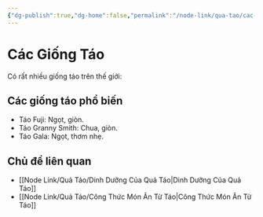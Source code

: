 ```yaml
---
{"dg-publish":true,"dg-home":false,"permalink":"/node-link/qua-tao/cac-giong-tao/","dgPassFrontmatter":true,"noteIcon":"","created":"2025-01-01T22:23:44.126+07:00","updated":"2025-01-01T22:35:22.202+07:00"}
---
```


# Các Giống Táo
Có rất nhiều giống táo trên thế giới:

## Các giống táo phổ biến
- Táo Fuji: Ngọt, giòn.
- Táo Granny Smith: Chua, giòn.
- Táo Gala: Ngọt, thơm nhẹ.

## Chủ đề liên quan
- [[Node Link/Quả Táo/Dinh Dưỡng Của Quả Táo\|Dinh Dưỡng Của Quả Táo]]
- [[Node Link/Quả Táo/Công Thức Món Ăn Từ Táo\|Công Thức Món Ăn Từ Táo]]
